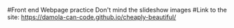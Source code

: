#Front end Webpage practice
Don't mind the slideshow images
#Link to the site:
https://damola-can-code.github.io/cheaply-beautiful/
